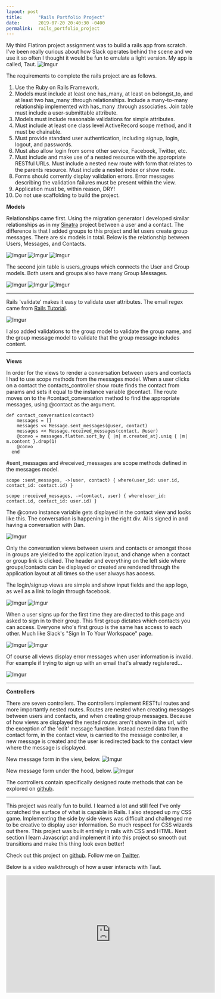```yaml
---
layout: post
title:      "Rails Portfolio Project"
date:       2019-07-20 20:40:30 -0400
permalink:  rails_portfolio_project
---
```



My third Flatiron project assignment was to build a rails app from scratch. I've been really curious about how Slack operates behind the scene and we use it so often I thought it would be fun to emulate a light version. My app is called, Taut. 
![Imgur](https://i.imgur.com/moSqbZK.png)

The requirements to complete the rails project are as follows.

1.  Use the Ruby on Rails Framework.
2. Models must include at least one has_many, at least on belongst_to, and at least two has_many :through relationships. Include a many-to-many relationship implemented with has_many :through associaties. Join table must include a user-submittable attribute.
3.  Models must include reasonable validations for simple attributes.
4. Must include at least one class level ActiveRecord scope method, and it must be chainable.
5. Must provide standard user authentication, including signup, login, logout, and passwords.
6. Must also allow login from some other service, Facebook, Twitter, etc.
7. Must include and make use of a nested resource with the appropriate RESTful URLs. Must include a nested new route with form that relates to the parents resource. Must include a nested index or show route.
8. Forms should corrently display validation errors. Error messages describing the validation failures must be present within the view.
9. Application must be, within reason, DRY!
10. Do not use scaffolding to build the project.

**Models**

Relationships came first. Using the migration generator I developed similar relationships as in my  [Sinatra](https://medium.com/@derekcerretani/sinatra-portfolio-project-3da11698c794) project between a user and a contact. The difference is that I added groups to this project and let users create group messages. There are six models in total. Below is the relationship between Users, Messages, and Contacts.

![Imgur](https://i.imgur.com/ApQQwOa.png)
![Imgur](https://i.imgur.com/1eKtGTL.png) 
![Imgur](https://i.imgur.com/jQtguXv.png)

The second join table is users_groups which connects the User and Group models. Both users and groups also have many Group Messages.

![Imgur](https://i.imgur.com/J4V2bWx.png)
![Imgur](https://i.imgur.com/Keigx3I.png)
![Imgur](https://i.imgur.com/P9PJh74.png)

_______

Rails 'validate' makes it easy to validate user attributes. The email regex came from [Rails Tutorial](https://www.railstutorial.org/book/modeling_users).

![Imgur](https://i.imgur.com/7xUU8pi.png)

I also added validations to the group model to validate the group name, and the group message model to validate that the group message includes content. 

_______

**Views**

In order for the views to render a conversation between users and contacts I had to use scope methods from the messages model. When a user clicks on a contact the contacts_controller show route finds the contact from params and sets it equal to the instance variable @contact. The route moves on to the #contact_conversation method to find the appropriate messages, using @contact as the argument.

```
def contact_conversation(contact)
    messages = []
    messages << Message.sent_messages(@user, contact)
    messages << Message.received_messages(contact, @user)
    @convo = messages.flatten.sort_by { |m| m.created_at}.uniq { |m| m.content }.drop(1)
    @convo
  end
```

#sent_messages and #received_messages are scope methods defined in the messages model.

```
scope :sent_messages, ->(user, contact) { where(user_id: user.id, contact_id: contact.id) } 
```

```
scope :received_messages, ->(contact, user) { where(user_id: contact.id, contact_id: user.id) }
```

The @convo instance variable gets displayed in the contact view and looks like this. The conversation is happening in the right div. Al is signed in and having a conversation with Dan.

![Imgur](https://i.imgur.com/T5wQPqD.png)

Only the conversation views between users and contacts or amongst those in groups are yielded to the application layout, and change when a contact or group link is clicked. The header and everything on the left side where groups/contacts can be displayed or created are rendered through the application layout at all times so the user always has access.

The login/signup views are simple and show input fields and the app logo, as well as a link to login through facebook.

![Imgur](https://i.imgur.com/LewQ1PI.png)
![Imgur](https://i.imgur.com/hdYsY7x.png)

When a user signs up for the first time they are directed to this page and asked to sign in to their group. This first group dictates which contacts you can access. Everyone who's first group is the same has access to each other. Much like Slack's "Sign In To Your Workspace" page. 

![Imgur](https://i.imgur.com/ZYxOH10.png)
![Imgur](https://i.imgur.com/FXqGEja.png)

Of course all views display error messages when user information is invalid. For example if trying to sign up with an email that's already registered...

![Imgur](https://i.imgur.com/EAWmwMn.png)

______

**Controllers**

There are seven controllers. The controllers implement RESTful routes and more importantly nested routes. Routes are nested when creating messages between users and contacts, and when creating group messages. Because of how views are displayed the nested routes aren't shown in the url, with the exception of the 'edit' message function. Instead nested data from the contact form, in the contact view, is carried to the message controller, a new message is created and the user is redirected back to the contact view where the message is displayed. 

New message form in the view, below.
![Imgur](https://i.imgur.com/z79auwf.png) 

New message form under the hood, below.
![Imgur](https://i.imgur.com/5Ln1iBg.png)

The controllers contain specifically designed route methods that can be explored on [github](https://github.com/derekjcerretani/taut).

_______

This project was really fun to build. I learned a lot and still feel I've only scratched the surface of what is capable in Rails. I also stepped up my CSS game. Implementing the side by side views was difficult and challenged me to be creative to display user information. So much respect for CSS wizards out there. This project was built entirely in rails with CSS and HTML. Next section I learn Javascript and implement it into this project so smooth out transitions and make this thing look even better! 

Check out this project on [github](https://github.com/derekjcerretani/taut).
Follow me on [Twitter](https://twitter.com/rekcera).

Below is a video walkthrough of how a user interacts with Taut.


<iframe width="560" height="315" src="https://www.youtube.com/embed/4voZaO2StFA" frameborder="0" allow="accelerometer; autoplay; encrypted-media; gyroscope; picture-in-picture" allowfullscreen></iframe>









